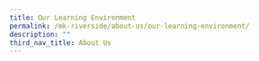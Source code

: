 ```yaml
---
title: Our Learning Environment
permalink: /mk-riverside/about-us/our-learning-environment/
description: ""
third_nav_title: About Us
---
```

